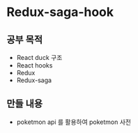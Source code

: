 # Redux-saga-hook

## 공부 목적
- React duck 구조
- React hooks
- Redux
- Redux-saga

## 만들 내용
- poketmon api 를 활용하여 poketmon 사전 